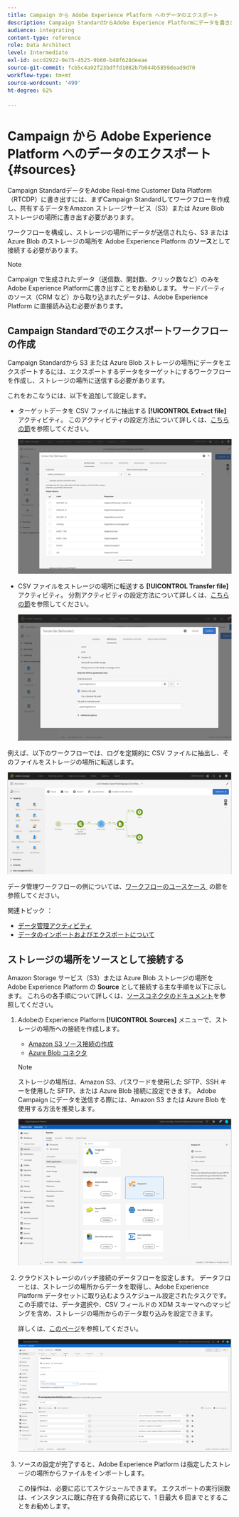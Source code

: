 ```yaml
---
title: Campaign から Adobe Experience Platform へのデータのエクスポート
description: Campaign StandardからAdobe Experience Platformにデータを書き出す方法を説明します。
audience: integrating
content-type: reference
role: Data Architect
level: Intermediate
exl-id: eccd2922-0e75-4525-9b60-b48f628deeae
source-git-commit: fcb5c4a92f23bdffd1082b7b044b5859dead9d70
workflow-type: tm+mt
source-wordcount: '499'
ht-degree: 62%

---
```


# Campaign から Adobe Experience Platform へのデータのエクスポート {#sources}

Campaign StandardデータをAdobe Real-time Customer Data Platform（RTCDP）に書き出すには、まずCampaign Standardしてワークフローを作成し、共有するデータをAmazon ストレージサービス（S3）または Azure Blob ストレージの場所に書き出す必要があります。

ワークフローを構成し、ストレージの場所にデータが送信されたら、S3 または Azure Blob のストレージの場所を Adobe Experience Platform の&#x200B;**ソース**&#x200B;として接続する必要があります。

>[!NOTE]
>
>Campaign で生成されたデータ（送信数、開封数、クリック数など）のみをAdobe Experience Platformに書き出すことをお勧めします。 サードパーティのソース（CRM など）から取り込まれたデータは、Adobe Experience Platform に直接読み込む必要があります。

## Campaign Standardでのエクスポートワークフローの作成

Campaign Standardから S3 または Azure Blob ストレージの場所にデータをエクスポートするには、エクスポートするデータをターゲットにするワークフローを作成し、ストレージの場所に送信する必要があります。

これをおこなうには、以下を追加して設定します。

* ターゲットデータを CSV ファイルに抽出する **[!UICONTROL Extract file]** アクティビティ。 このアクティビティの設定方法について詳しくは、[こちらの節](../../automating/using/extract-file.md)を参照してください。

  ![](assets/rtcdp-extract-file.png)

* CSV ファイルをストレージの場所に転送する **[!UICONTROL Transfer file]** アクティビティ。 分割アクティビティの設定方法について詳しくは、[こちらの節](../../automating/using/transfer-file.md)を参照してください。

  ![](assets/rtcdp-transfer-file.png)

例えば、以下のワークフローでは、ログを定期的に CSV ファイルに抽出し、そのファイルをストレージの場所に転送します。

![](assets/aep-export.png)

データ管理ワークフローの例については、[&#x200B; ワークフローのユースケース &#x200B;](../../automating/using/about-workflow-use-cases.md#management) の節を参照してください。

関連トピック ： 

* [データ管理アクティビティ](../../automating/using/about-data-management-activities.md)
* [データのインポートおよびエクスポートについて](../../automating/using/about-data-import-and-export.md)


## ストレージの場所をソースとして接続する

Amazon Storage サービス（S3）または Azure Blob ストレージの場所をAdobe Experience Platform の **Source** として接続する主な手順を以下に示します。 これらの各手順について詳しくは、[ソースコネクタのドキュメント](https://experienceleague.adobe.com/docs/experience-platform/sources/home.html?lang=ja)を参照してください。

1. Adobeの Experience Platform **[!UICONTROL Sources]** メニューで、ストレージの場所への接続を作成します。

   * [Amazon S3 ソース接続の作成](https://experienceleague.adobe.com/docs/experience-platform/sources/ui-tutorials/create/cloud-storage/s3.html?lang=ja)
   * [Azure Blob コネクタ](https://experienceleague.adobe.com/docs/experience-platform/sources/connectors/cloud-storage/blob.html?lang=ja)

   >[!NOTE]
   >
   >ストレージの場所は、Amazon S3、パスワードを使用した SFTP、SSH キーを使用した SFTP、または Azure Blob 接続に設定できます。 Adobe Campaign にデータを送信する際には、Amazon S3 または Azure Blob を使用する方法を推奨します。

   ![](assets/rtcdp-connector.png)

1. クラウドストレージのバッチ接続のデータフローを設定します。 データフローとは、ストレージの場所からデータを取得し、Adobe Experience Platform データセットに取り込むようスケジュール設定されたタスクです。 この手順では、データ選択や、CSV フィールドの XDM スキーマへのマッピングを含め、ストレージの場所からのデータ取り込みを設定できます。

   詳しくは、[このページ](https://experienceleague.adobe.com/docs/experience-platform/sources/ui-tutorials/dataflow/cloud-storage.html?lang=ja)を参照してください。

   ![](assets/rtcdp-map-xdm.png)

1. ソースの設定が完了すると、Adobe Experience Platform は指定したストレージの場所からファイルをインポートします。

   この操作は、必要に応じてスケジュールできます。 エクスポートの実行回数は、インスタンスに既に存在する負荷に応じて、1 日最大 6 回までとすることをお勧めします。
